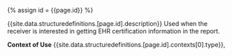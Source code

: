 
{% assign id = {{page.id}} %}


{{site.data.structuredefinitions.[page.id].description}}
Used when the receiver is interested in getting EHR certification information in the report.

**Context of Use**  {{site.data.structuredefinitions.[page.id].contexts[0].type}},
